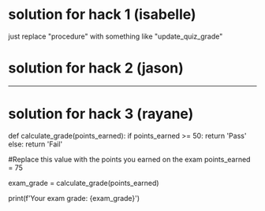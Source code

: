 # solution for hack 1 (isabelle)
just replace "procedure" with something like "update_quiz_grade"

# solution for hack 2 (jason)
---

# solution for hack 3 (rayane)
def calculate_grade(points_earned):
    if points_earned >= 50:
        return 'Pass'
    else:
        return 'Fail'

#Replace this value with the points you earned on the exam
points_earned = 75

exam_grade = calculate_grade(points_earned)

print(f'Your exam grade: {exam_grade}')
